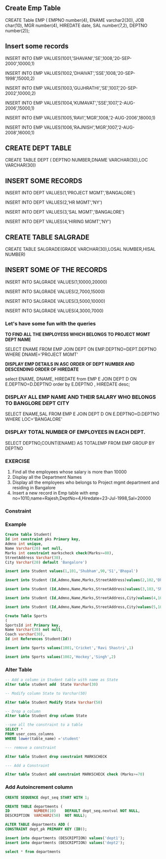 ## Create Emp Table
CREATE Table EMP (
EMPNO number(4), ENAME varchar2(30), JOB char(10), MGR number(4),
HIREDATE date, SAL number(7,2), DEPTNO number(2));

## Insert some records

INSERT INTO EMP VALUES(1001,'SHAVANI','SE',1008,'20-SEP-2000',10000,1)

INSERT INTO EMP VALUES(1002,'DHAIVAT','SSE',1008,'20-SEP-1998',15000,2)

INSERT INTO EMP VALUES(1003,'GUJHRATHI','SE',1007,'20-SEP-2002',10000,2)

INSERT INTO EMP VALUES(1004,'KUMAVAT','SSE',1007,'2-AUG-2006',15000,1)

INSERT INTO EMP VALUES(1005,'RAVI','MGR',1008,'2-AUG-2006',18000,1)

INSERT INTO EMP VALUES(1006,'RAJNISH','MGR',1007,'2-AUG-2008',16000,1)


## CREATE DEPT TABLE
CREATE TABLE DEPT ( DEPTNO NUMBER,DNAME VARCHAR(30),LOC VARCHAR(30))

## INSERT SOME RECORDS
INSERT INTO DEPT VALUES(1,'PROJECT MGMT','BANGALORE')

INSERT INTO DEPT VALUES(2,'HR MGMT','NY')

INSERT INTO DEPT VALUES(3,'SAL MGMT','BANGALORE')

INSERT INTO DEPT VALUES(4,'HIRING MGMT','NY')

## CREATE TABLE SALGRADE
CREATE TABLE SALGRADE(GRADE VARCHAR(30),LOSAL NUMBER,HISAL NUMBER)

## INSERT SOME OF THE RECORDS
INSERT INTO SALGRADE VALUES(1,10000,20000)

INSERT INTO SALGRADE VALUES(2,7000,15000)

INSERT INTO SALGRADE VALUES(3,5000,10000)

INSERT INTO SALGRADE VALUES(4,3000,7000)


### Let's have some fun with the queries

<b>TO FIND ALL THE EMPLOYESS WHICH BELONGS TO PROJECT MGMT DEPT NAME</b>

SELECT ENAME FROM EMP JOIN DEPT ON EMP.DEPTNO=DEPT.DEPTNO 
WHERE  DNAME='PROJECT MGMT'

<b> DISPLAY EMP DETAILS IN ASC ORDER OF DEPT NUMBER AND DESCENDING ORDER OF HIREDATE</b>

select ENAME, DNAME, HIREDATE 
from EMP E  JOIN DEPT D ON E.DEPTNO=D.DEPTNO
order by E.DEPTNO , HIREDATE desc;

### DISPLAY ALL EMP NAME AND THEIR SALARY WHO BELONGS TO BANGLORE DEPT CITY

SELECT ENAME,SAL FROM EMP E JOIN DEPT D ON E.DEPTNO=D.DEPTNO
WHERE LOC='BANGALORE'

### DISPLAY TOTAL NUMBER OF EMPLOYEES IN EACH DEPT.
SELECT DEPTNO,COUNT(ENAME) AS TOTALEMP FROM EMP GROUP BY DEPTNO

### EXERCISE
1. Find all the employees whose salary is more than 10000
2. Display all the Department Names
3. Display all the employees who belongs to Project mgmt department and residing in Bangalore
4. Insert a new record in Emp table with emp no=1010,name=Rajesh,DeptNo=4,Hiredate=23-Jul-1998,Sal=20000


### Constraint

### Example
```sql
Create table Student(
Id int constraint pks Primary key,
Admno int unique,
Name Varchar(20) not null,
Marks int constraint markscheck check(Marks>=80),
StreetAddress Varchar(30),
City Varchar(20) default 'Bangalore')

insert into Student values(1,101,'Shubham',90,'S1','Bhopal')

insert into Student (Id,Admno,Name,Marks,StreetAddress)values(2,102,'Dhaivat',92,'S2')

insert into Student (Id,Admno,Name,Marks,StreetAddress)values(3,103,'Shivani',93,'S3')

insert into Student (Id,Admno,Name,Marks,StreetAddress,City)values(4,104,'Ravi',80,'S4','Mumbai')

insert into Student (Id,Admno,Name,Marks,StreetAddress,City)values(5,105,'Rajneesh',85,'S5','Mumbai')

Create Table Sports
(
SportsId int Primary key,
Name Varchar(30) not null,
Coach varchar(30),
Id int References Student(Id))

insert into Sports values(1001,'Cricket','Ravi Shastri',1)

insert into Sports values(1002,'Hockey','Singh',2)

```
  
  ### Alter Table
  
  ```sql
  -- Add a column in Student table with name as State
Alter table student add  State Varchar(30)

-- Modify column State to Varchar(50)

Alter table Student Modify State Varchar(50)

-- Drop a column
Alter table Student drop column State 

--see all the constraint to a table
SELECT *
  FROM user_cons_columns
 WHERE lower(table_name) ='student'
 
--- remove a constraint

Alter table Student drop constraint MARKSCHECK

--- Add a Constraint

Alter table Student add constraint MARKSCHECK check (Marks>=70)

  ```
  ### Add Autoincrement column
  
  ```sql
  CREATE SEQUENCE dept_seq START WITH 1;

CREATE TABLE departments (
  ID           NUMBER(10)    DEFAULT dept_seq.nextval NOT NULL,
  DESCRIPTION  VARCHAR2(50)  NOT NULL);

ALTER TABLE departments ADD (
  CONSTRAINT dept_pk PRIMARY KEY (ID));
  
  insert into departments (DESCRIPTION) values('dept1');
  insert into departments (DESCRIPTION) values('dept2');
  
  select * from departments
  ```

